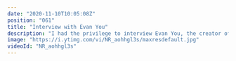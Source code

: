```yaml
---
date: "2020-11-10T10:05:08Z"
position: "061"
title: "Interview with Evan You"
description: "I had the privilege to interview Evan You, the creator of Vue.js. I collaborated with Passionate People, the organizers of the excellent Vue.js Global conference and together we came up with a round table discussion format.\n\nIn this discussion I was joined by Marc Backes and Israel Roldán León. We tend to go into the more personal and behind the scenes questions rather than just being technical. This provides a great look into Evan as a person rather than just talking tech.\n\nEvan You: https://twitter.com/youyuxi\nMarc Backes: https://twitter.com/themarcba\nIsrael Roldán León: https://twitter.com/isro_me\nPassionate People: https://twitter.com/passionpeopleNL\n\nFollow me here:\nWebsite: https://timbenniks.dev\nTwitter: https://twitter.com/timbenniks\nGithub: https://github.com/timbenniks\n\nPoster image taken from Github.\n\n#vue #evanyou #interview"
image: "https://i.ytimg.com/vi/NR_aohhgl3s/maxresdefault.jpg"
videoId: "NR_aohhgl3s"
---
```


